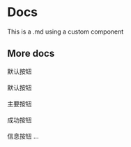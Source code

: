 <script setup>
import CustomComponent from '../components/vvi.vue'

</script>

# Docs

This is a .md using a custom component
<CustomComponent />
## More docs
<el-button>默认按钮</el-button>
<br/><br/>
<el-button>默认按钮</el-button>
<br/><br/>
<el-button type="primary">主要按钮</el-button>
<br/><br/>
<el-button type="success">成功按钮</el-button>
<br/><br/>
<el-button type="info">信息按钮</el-button>
...